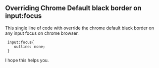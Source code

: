 ## Overriding Chrome Default black border on input:focus

This single line of code with override the chrome default black border on any input focus on chrome browser.


```
 input:focus{
    outline: none;
 }
``` 

I hope this helps you.


